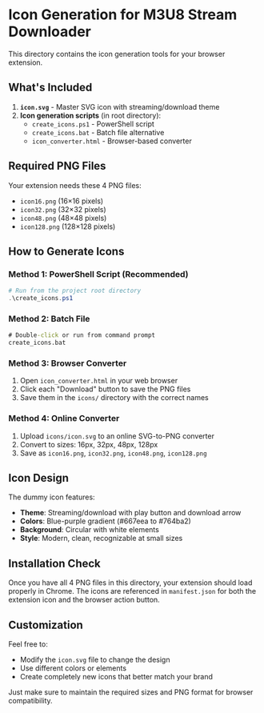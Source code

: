 # Icon Generation for M3U8 Stream Downloader

This directory contains the icon generation tools for your browser extension.

## What's Included

1. **`icon.svg`** - Master SVG icon with streaming/download theme
2. **Icon generation scripts** (in root directory):
   - `create_icons.ps1` - PowerShell script
   - `create_icons.bat` - Batch file alternative
   - `icon_converter.html` - Browser-based converter

## Required PNG Files

Your extension needs these 4 PNG files:
- `icon16.png` (16×16 pixels)
- `icon32.png` (32×32 pixels) 
- `icon48.png` (48×48 pixels)
- `icon128.png` (128×128 pixels)

## How to Generate Icons

### Method 1: PowerShell Script (Recommended)
```powershell
# Run from the project root directory
.\create_icons.ps1
```

### Method 2: Batch File
```cmd
# Double-click or run from command prompt
create_icons.bat
```

### Method 3: Browser Converter
1. Open `icon_converter.html` in your web browser
2. Click each "Download" button to save the PNG files
3. Save them in the `icons/` directory with the correct names

### Method 4: Online Converter
1. Upload `icons/icon.svg` to an online SVG-to-PNG converter
2. Convert to sizes: 16px, 32px, 48px, 128px
3. Save as `icon16.png`, `icon32.png`, `icon48.png`, `icon128.png`

## Icon Design

The dummy icon features:
- **Theme**: Streaming/download with play button and download arrow
- **Colors**: Blue-purple gradient (#667eea to #764ba2)
- **Background**: Circular with white elements
- **Style**: Modern, clean, recognizable at small sizes

## Installation Check

Once you have all 4 PNG files in this directory, your extension should load properly in Chrome. The icons are referenced in `manifest.json` for both the extension icon and the browser action button.

## Customization

Feel free to:
- Modify the `icon.svg` file to change the design
- Use different colors or elements
- Create completely new icons that better match your brand

Just make sure to maintain the required sizes and PNG format for browser compatibility. 